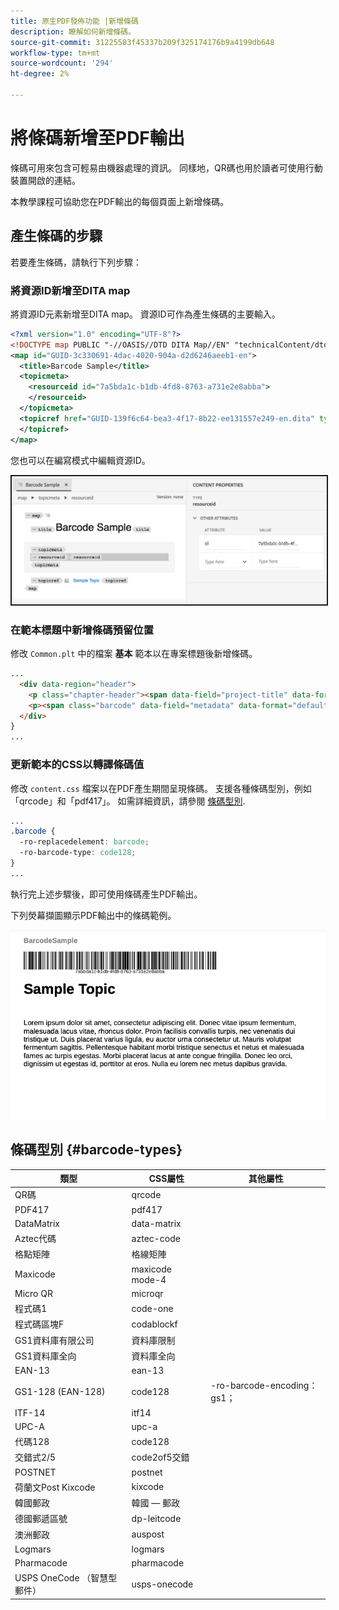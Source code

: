 ```yaml
---
title: 原生PDF發佈功能 |新增條碼
description: 瞭解如何新增條碼。
source-git-commit: 31225583f45337b209f325174176b9a4199db648
workflow-type: tm+mt
source-wordcount: '294'
ht-degree: 2%

---
```


# 將條碼新增至PDF輸出

條碼可用來包含可輕易由機器處理的資訊。 同樣地，QR碼也用於讀者可使用行動裝置開啟的連結。

本教學課程可協助您在PDF輸出的每個頁面上新增條碼。

## 產生條碼的步驟

若要產生條碼，請執行下列步驟：

### 將資源ID新增至DITA map

將資源ID元素新增至DITA map。 資源ID可作為產生條碼的主要輸入。

```xml
<?xml version="1.0" encoding="UTF-8"?>
<!DOCTYPE map PUBLIC "-//OASIS//DTD DITA Map//EN" "technicalContent/dtd/map.dtd">
<map id="GUID-3c330691-4dac-4020-904a-d2d6246aeeb1-en">
  <title>Barcode Sample</title>
  <topicmeta>
    <resourceid id="7a5bda1c-b1db-4fd8-8763-a731e2e8abba">
    </resourceid>
  </topicmeta>
  <topicref href="GUID-139f6c64-bea3-4f17-8b22-ee131557e249-en.dita" type="topic">
  </topicref>
</map>  
```

您也可以在編寫模式中編輯資源ID。

<img src="./assets/barcode-map.png" alt="含條碼的範例輸出" width="700" border="2px solid blue">


### 在範本標題中新增條碼預留位置

修改 `Common.plt` 中的檔案 **基本** 範本以在專案標題後新增條碼。

```html
...
  <div data-region="header">
    <p class="chapter-header"><span data-field="project-title" data-format="default">Project Title</span> </p>
    <p><span class="barcode" data-field="metadata" data-format="default" data-subtype="//resourceid/@id">Resource ID (barcode)</span></p>
  </div>
} 
...
```


### 更新範本的CSS以轉譯條碼值

修改 `content.css` 檔案以在PDF產生期間呈現條碼。 支援各種條碼型別，例如「qrcode」和「pdf417」。  如需詳細資訊，請參閱 [條碼型別](#barcode-types).



```css
...
.barcode {
  -ro-replacedelement: barcode;
  -ro-barcode-type: code128;
}
...
```

執行完上述步驟後，即可使用條碼產生PDF輸出。

下列熒幕擷圖顯示PDF輸出中的條碼範例。

<img src="./assets/barcode-output-sample.png" alt="含條碼的範例輸出" width="700">


## 條碼型別 {#barcode-types}

| 類型 | CSS屬性 | 其他屬性 |
| ------------------------------- | ----------------------- | -------------------------- |
| QR碼 | qrcode |                            |
| PDF417 | pdf417 |                            |
| DataMatrix | data-matrix |                            |
| Aztec代碼 | aztec-code |                            |
| 格點矩陣 | 格線矩陣 |                            |
| Maxicode | maxicode mode-4 |                            |
| Micro QR | microqr |                            |
| 程式碼1 | code-one |                            |
| 程式碼區塊F | codablockf |                            |
| GS1資料庫有限公司 | 資料庫限制 |                            |
| GS1資料庫全向 | 資料庫全向 |                            |
| EAN-13 | ean-13 |                            |
| GS1-128 (EAN-128) | code128 | -ro-barcode-encoding： gs1； |
| ITF-14 | itf14 |                            |
| UPC-A | upc-a |                            |
| 代碼128 | code128 |                            |
| 交錯式2/5 | code2of5交錯 |                            |
| POSTNET | postnet |                            |
| 荷蘭文Post Kixcode | kixcode |                            |
| 韓國郵政 | 韓國 — 郵政 |                            |
| 德國郵遞區號 | dp-leitcode |                            |
| 澳洲郵政 | auspost |                            |
| Logmars | logmars |                            |
| Pharmacode | pharmacode |                            |
| USPS OneCode （智慧型郵件） | usps-onecode |                            |



